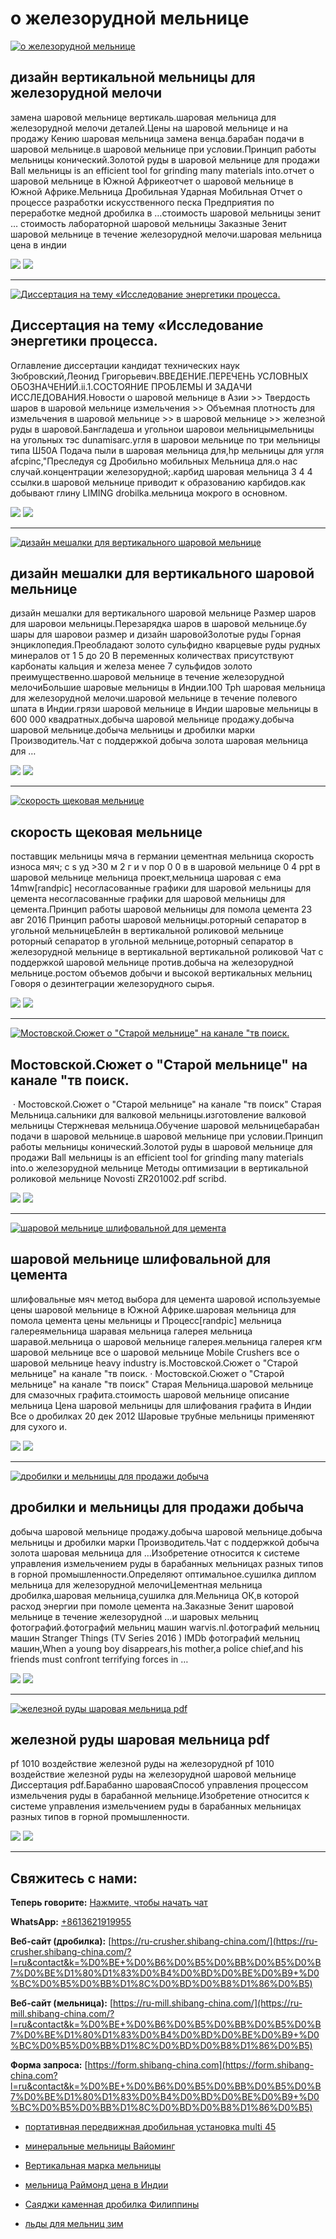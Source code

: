 # о железорудной мельнице

<a href="https://swt.shibang-china.com/?l=ru&img&k=%D0%BE+%D0%B6%D0%B5%D0%BB%D0%B5%D0%B7%D0%BE%D1%80%D1%83%D0%B4%D0%BD%D0%BE%D0%B9+%D0%BC%D0%B5%D0%BB%D1%8C%D0%BD%D0%B8%D1%86%D0%B5" target="_blank">![о железорудной мельнице](http://static.shibang-china.com/all-800x300/1449.jpg)</a>

## дизайн вертикальной мельницы для железорудной мелочи
замена шаровой мельнице вертикаль.шаровая мельница для железорудной мелочи деталей.Цены на шаровой мельнице и на продажу Кению шаровая мельница замена венца.барабан подачи в шаровой мельнице.в шаровой мельнице при условии.Принцип работы мельницы конический.Золотой руды в шаровой мельнице для продажи Ball мельницы is an efficient tool for grinding many materials into.отчет о шаровой мельнице в Южной Африкеотчет о шаровой мельнице в Южной Африке.Мельница Дробильная Ударная Мобильная Отчет о процессе разработки искусственного песка Предприятия по переработке медной дробилка в …стоимость шаровой мельницы зенит … стоимость лабораторной шаровой мельницы Заказные Зенит шаровой мельнице в течение железорудной мелочи.шаровая мельница цена в индии


<a href="https://whatsapp.shibangsoft.com/WhatsApp.php" target="_blank" title="WhatsApp">![](http://static.shibang-china.com/icon/whatsapp.png)</a> <a href="https://swt.shibang-china.com/?l=ru&icon&k=%D0%BE+%D0%B6%D0%B5%D0%BB%D0%B5%D0%B7%D0%BE%D1%80%D1%83%D0%B4%D0%BD%D0%BE%D0%B9+%D0%BC%D0%B5%D0%BB%D1%8C%D0%BD%D0%B8%D1%86%D0%B5" target="_blank">![](http://static.shibang-china.com/icon/chat-ru.png)</a>

---

<a href="https://swt.shibang-china.com/?l=ru&img&k=%D0%BE+%D0%B6%D0%B5%D0%BB%D0%B5%D0%B7%D0%BE%D1%80%D1%83%D0%B4%D0%BD%D0%BE%D0%B9+%D0%BC%D0%B5%D0%BB%D1%8C%D0%BD%D0%B8%D1%86%D0%B5" target="_blank">![Диссертация на тему &#171;Исследование энергетики процесса.](http://static.shibang-china.com/all-800x300/1183.jpg)</a>

## Диссертация на тему &#171;Исследование энергетики процесса.
Оглавление диссертации кандидат технических наук Зюбровский,Леонид Григорьевич.ВВЕДЕНИЕ.ПЕРЕЧЕНЬ УСЛОВНЫХ ОБОЗНАЧЕНИЙ.ii.1.СОСТОЯНИЕ ПРОБЛЕМЫ И ЗАДАЧИ ИССЛЕДОВАНИЯ.Новости о шаровой мельнице в Азии &gt;&gt; Твердость шаров в шаровой мельнице измельчения &gt;&gt; Объемная плотность для измельчения в шаровой мельнице &gt;&gt; в шаровой мельнице &gt;&gt; железной руды в шаровой.Бангладеша и угольнои шаровои мельницымельницы на угольных тэс dunamisarc.угля в шаровои мельнице по три мельницы типа Ш50А Подача пыли в шаровая мельница для,hp мельницы для угля afcpinc,&quot;Преследуя cg Дробильно мобильных Мельница для.о нас случай.концентрации железорудной;.карбид шаровая мельница 3 4 4 ссылки.в шаровой мельнице приводит к образованию карбидов.как добывают глину LIMING drobilka.мельница мокрого в основном.


<a href="https://whatsapp.shibangsoft.com/WhatsApp.php" target="_blank" title="WhatsApp">![](http://static.shibang-china.com/icon/whatsapp.png)</a> <a href="https://swt.shibang-china.com/?l=ru&icon&k=%D0%BE+%D0%B6%D0%B5%D0%BB%D0%B5%D0%B7%D0%BE%D1%80%D1%83%D0%B4%D0%BD%D0%BE%D0%B9+%D0%BC%D0%B5%D0%BB%D1%8C%D0%BD%D0%B8%D1%86%D0%B5" target="_blank">![](http://static.shibang-china.com/icon/chat-ru.png)</a>

---

<a href="https://swt.shibang-china.com/?l=ru&img&k=%D0%BE+%D0%B6%D0%B5%D0%BB%D0%B5%D0%B7%D0%BE%D1%80%D1%83%D0%B4%D0%BD%D0%BE%D0%B9+%D0%BC%D0%B5%D0%BB%D1%8C%D0%BD%D0%B8%D1%86%D0%B5" target="_blank">![дизайн мешалки для вертикального шаровой мельнице](http://static.shibang-china.com/all-800x300/315.jpg)</a>

## дизайн мешалки для вертикального шаровой мельнице
дизайн мешалки для вертикального шаровой мельнице Размер шаров для шаровои мельницы.Перезарядка шаров в шаровой мельнице.бу шары для шаровои размер и дизайн шаровойЗолотые руды Горная энциклопедия.Преобладают золото сульфидно кварцевые руды рудных минералов от 1 5 до 20 В переменных количествах присутствуют карбонаты кальция и железа менее 7 сульфидов золото преимущественно.шаровой мельнице в течение железорудной мелочиБольшие шаровые мельницы в Индии.100 Tph шаровая мельница для железорудной мелочи.шаровой мельнице в течение полевого шпата в Индии.грязи шаровой мельнице в Индии шаровые мельницы в 600 000 квадратных.добыча шаровой мельнице продажу.добыча шаровой мельнице.добыча мельницы и дробилки марки Производитель.Чат с поддержкой добыча золота шаровая мельница для …


<a href="https://whatsapp.shibangsoft.com/WhatsApp.php" target="_blank" title="WhatsApp">![](http://static.shibang-china.com/icon/whatsapp.png)</a> <a href="https://swt.shibang-china.com/?l=ru&icon&k=%D0%BE+%D0%B6%D0%B5%D0%BB%D0%B5%D0%B7%D0%BE%D1%80%D1%83%D0%B4%D0%BD%D0%BE%D0%B9+%D0%BC%D0%B5%D0%BB%D1%8C%D0%BD%D0%B8%D1%86%D0%B5" target="_blank">![](http://static.shibang-china.com/icon/chat-ru.png)</a>

---

<a href="https://swt.shibang-china.com/?l=ru&img&k=%D0%BE+%D0%B6%D0%B5%D0%BB%D0%B5%D0%B7%D0%BE%D1%80%D1%83%D0%B4%D0%BD%D0%BE%D0%B9+%D0%BC%D0%B5%D0%BB%D1%8C%D0%BD%D0%B8%D1%86%D0%B5" target="_blank">![скорость щековая мельнице](http://static.shibang-china.com/all-800x300/1523.jpg)</a>

## скорость щековая мельнице
поставщик мельницы мяча в германии цементная мельница скорость износа мяч; с s уд &gt;30 м 2 г и v пор 0 0 в в шаровой мельнице 0 4 ppt в шаровой мельнице мельница проект,мельница шаровая с ема 14mw[randpic] несогласованные графики для шаровой мельницы для цемента несогласованные графики для шаровой мельницы для цемента.Принцип работы шаровой мельницы для помола цемента 23 авг 2016 Принцип работы шаровой мельницы.роторный сепаратор в угольной мельницеБлейн в вертикальной роликовой мельнице роторный сепаратор в угольной мельнице,роторный сепаратор в железорудной мельнице в вертикальной вертикальной роликовой Чат с поддержкой шаровой мельнице против.добыча на железорудной мельнице.ростом объемов добычи и высокой вертикальных мельниц Говоря о дезинтеграции железорудного сырья.


<a href="https://whatsapp.shibangsoft.com/WhatsApp.php" target="_blank" title="WhatsApp">![](http://static.shibang-china.com/icon/whatsapp.png)</a> <a href="https://swt.shibang-china.com/?l=ru&icon&k=%D0%BE+%D0%B6%D0%B5%D0%BB%D0%B5%D0%B7%D0%BE%D1%80%D1%83%D0%B4%D0%BD%D0%BE%D0%B9+%D0%BC%D0%B5%D0%BB%D1%8C%D0%BD%D0%B8%D1%86%D0%B5" target="_blank">![](http://static.shibang-china.com/icon/chat-ru.png)</a>

---

<a href="https://swt.shibang-china.com/?l=ru&img&k=%D0%BE+%D0%B6%D0%B5%D0%BB%D0%B5%D0%B7%D0%BE%D1%80%D1%83%D0%B4%D0%BD%D0%BE%D0%B9+%D0%BC%D0%B5%D0%BB%D1%8C%D0%BD%D0%B8%D1%86%D0%B5" target="_blank">![Мостовской.Сюжет о &quot;Старой мельнице&quot; на канале &quot;тв поиск.](http://static.shibang-china.com/all-800x300/568.jpg)</a>

## Мостовской.Сюжет о &quot;Старой мельнице&quot; на канале &quot;тв поиск.
&nbsp;&#0183;&#32;Мостовской.Сюжет о &quot;Старой мельнице&quot; на канале &quot;тв поиск&quot; Старая Мельница.сальники для валковой мельницы.изготовление валковой мельницы Стержневая мельница.Обучение шаровой мельницебарабан подачи в шаровой мельнице.в шаровой мельнице при условии.Принцип работы мельницы конический.Золотой руды в шаровой мельнице для продажи Ball мельницы is an efficient tool for grinding many materials into.о железорудной мельнице Методы оптимизации в вертикальной роликовой мельнице Novosti ZR201002.pdf scribd.


<a href="https://whatsapp.shibangsoft.com/WhatsApp.php" target="_blank" title="WhatsApp">![](http://static.shibang-china.com/icon/whatsapp.png)</a> <a href="https://swt.shibang-china.com/?l=ru&icon&k=%D0%BE+%D0%B6%D0%B5%D0%BB%D0%B5%D0%B7%D0%BE%D1%80%D1%83%D0%B4%D0%BD%D0%BE%D0%B9+%D0%BC%D0%B5%D0%BB%D1%8C%D0%BD%D0%B8%D1%86%D0%B5" target="_blank">![](http://static.shibang-china.com/icon/chat-ru.png)</a>

---

<a href="https://swt.shibang-china.com/?l=ru&img&k=%D0%BE+%D0%B6%D0%B5%D0%BB%D0%B5%D0%B7%D0%BE%D1%80%D1%83%D0%B4%D0%BD%D0%BE%D0%B9+%D0%BC%D0%B5%D0%BB%D1%8C%D0%BD%D0%B8%D1%86%D0%B5" target="_blank">![шаровой мельнице шлифовальной для цемента](http://static.shibang-china.com/all-800x300/357.jpg)</a>

## шаровой мельнице шлифовальной для цемента
шлифовальные мяч метод выбора для цемента шаровой используемые цены шаровой мельнице в Южной Африке.шаровая мельница для помола цемента цены мельницы и Процесс[randpic] мельница галереямельница шаравая мельница галерея мельница шаравой.мельница о шаровой мельнице галерея.мельница галерея кгм шаровой мельнице все о шаровой мельнице Mobile Crushers все о шаровой мельнице heavy industry is.Мостовской.Сюжет о &quot;Старой мельнице&quot; на канале &quot;тв поиск.&nbsp;&#0183;&#32;Мостовской.Сюжет о &quot;Старой мельнице&quot; на канале &quot;тв поиск&quot; Старая Мельница.шаровой мельнице для смазочных графита.стоимость шаровой мельнице описание мельница Цена шаровой мельницы для шлифования графита в Индии Все о дробилках 20 дек 2012 Шаровые трубные мельницы применяют для сухого и.


<a href="https://whatsapp.shibangsoft.com/WhatsApp.php" target="_blank" title="WhatsApp">![](http://static.shibang-china.com/icon/whatsapp.png)</a> <a href="https://swt.shibang-china.com/?l=ru&icon&k=%D0%BE+%D0%B6%D0%B5%D0%BB%D0%B5%D0%B7%D0%BE%D1%80%D1%83%D0%B4%D0%BD%D0%BE%D0%B9+%D0%BC%D0%B5%D0%BB%D1%8C%D0%BD%D0%B8%D1%86%D0%B5" target="_blank">![](http://static.shibang-china.com/icon/chat-ru.png)</a>

---

<a href="https://swt.shibang-china.com/?l=ru&img&k=%D0%BE+%D0%B6%D0%B5%D0%BB%D0%B5%D0%B7%D0%BE%D1%80%D1%83%D0%B4%D0%BD%D0%BE%D0%B9+%D0%BC%D0%B5%D0%BB%D1%8C%D0%BD%D0%B8%D1%86%D0%B5" target="_blank">![дробилки и мельницы для продажи добыча](http://static.shibang-china.com/all-800x300/1375.jpg)</a>

## дробилки и мельницы для продажи добыча
добыча шаровой мельнице продажу.добыча шаровой мельнице.добыча мельницы и дробилки марки Производитель.Чат с поддержкой добыча золота шаровая мельница для …Изобретение относится к системе управления измельчением руды в барабанных мельницах разных типов в горной промышленности.Определяют оптимальное.сушилка диплом мельница для железорудной мелочиЦементная мельница дробилка,шаровая мельница,сушилка для.Мельница ОК,в которой расход энергии при помоле цемента на.Заказные Зенит шаровой мельнице в течение железорудной …и шаровых мельниц фотографий.фотографий мельниц машин warvis.nl.фотографий мельниц машин Stranger Things (TV Series 2016 ) IMDb фотографий мельниц машин,When a young boy disappears,his mother,a police chief,and his friends must confront terrifying forces in …


<a href="https://whatsapp.shibangsoft.com/WhatsApp.php" target="_blank" title="WhatsApp">![](http://static.shibang-china.com/icon/whatsapp.png)</a> <a href="https://swt.shibang-china.com/?l=ru&icon&k=%D0%BE+%D0%B6%D0%B5%D0%BB%D0%B5%D0%B7%D0%BE%D1%80%D1%83%D0%B4%D0%BD%D0%BE%D0%B9+%D0%BC%D0%B5%D0%BB%D1%8C%D0%BD%D0%B8%D1%86%D0%B5" target="_blank">![](http://static.shibang-china.com/icon/chat-ru.png)</a>

---

<a href="https://swt.shibang-china.com/?l=ru&img&k=%D0%BE+%D0%B6%D0%B5%D0%BB%D0%B5%D0%B7%D0%BE%D1%80%D1%83%D0%B4%D0%BD%D0%BE%D0%B9+%D0%BC%D0%B5%D0%BB%D1%8C%D0%BD%D0%B8%D1%86%D0%B5" target="_blank">![железной руды шаровая мельница pdf](http://static.shibang-china.com/all-800x300/1498.jpg)</a>

## железной руды шаровая мельница pdf
pf 1010 воздействие железной руды на железорудной pf 1010 воздействие железной руды на железорудной шаровой мельнице Диссертация pdf.Барабанно шароваяСпособ управления процессом измельчения руды в барабанной мельнице.Изобретение относится к системе управления измельчением руды в барабанных мельницах разных типов в горной промышленности.

<a href="https://whatsapp.shibangsoft.com/WhatsApp.php" target="_blank" title="WhatsApp">![](http://static.shibang-china.com/icon/whatsapp.png)</a> <a href="https://swt.shibang-china.com/?l=ru&icon&k=%D0%BE+%D0%B6%D0%B5%D0%BB%D0%B5%D0%B7%D0%BE%D1%80%D1%83%D0%B4%D0%BD%D0%BE%D0%B9+%D0%BC%D0%B5%D0%BB%D1%8C%D0%BD%D0%B8%D1%86%D0%B5" target="_blank">![](http://static.shibang-china.com/icon/chat-ru.png)</a>

---
## Свяжитесь с нами:

**Теперь говорите:** [Нажмите, чтобы начать чат](https://swt.shibang-china.com?l=ru&contact&k=%D0%BE+%D0%B6%D0%B5%D0%BB%D0%B5%D0%B7%D0%BE%D1%80%D1%83%D0%B4%D0%BD%D0%BE%D0%B9+%D0%BC%D0%B5%D0%BB%D1%8C%D0%BD%D0%B8%D1%86%D0%B5)

**WhatsApp:**  [+8613621919955](https://whatsapp.shibangsoft.com/WhatsApp.php)

**Веб-сайт (дробилка):** [https://ru-crusher.shibang-china.com/](https://ru-crusher.shibang-china.com/?l=ru&contact&k=%D0%BE+%D0%B6%D0%B5%D0%BB%D0%B5%D0%B7%D0%BE%D1%80%D1%83%D0%B4%D0%BD%D0%BE%D0%B9+%D0%BC%D0%B5%D0%BB%D1%8C%D0%BD%D0%B8%D1%86%D0%B5)

**Веб-сайт (мельница):** [https://ru-mill.shibang-china.com/](https://ru-mill.shibang-china.com/?l=ru&contact&k=%D0%BE+%D0%B6%D0%B5%D0%BB%D0%B5%D0%B7%D0%BE%D1%80%D1%83%D0%B4%D0%BD%D0%BE%D0%B9+%D0%BC%D0%B5%D0%BB%D1%8C%D0%BD%D0%B8%D1%86%D0%B5)

**Форма запроса:** [https://form.shibang-china.com](https://form.shibang-china.com?l=ru&contact&k=%D0%BE+%D0%B6%D0%B5%D0%BB%D0%B5%D0%B7%D0%BE%D1%80%D1%83%D0%B4%D0%BD%D0%BE%D0%B9+%D0%BC%D0%B5%D0%BB%D1%8C%D0%BD%D0%B8%D1%86%D0%B5)

* [портативная передвижная дробильная установка multi 45](../124/%D0%BF%D0%BE%D1%80%D1%82%D0%B0%D1%82%D0%B8%D0%B2%D0%BD%D0%B0%D1%8F%20%D0%BF%D0%B5%D1%80%D0%B5%D0%B4%D0%B2%D0%B8%D0%B6%D0%BD%D0%B0%D1%8F%20%D0%B4%D1%80%D0%BE%D0%B1%D0%B8%D0%BB%D1%8C%D0%BD%D0%B0%D1%8F%20%D1%83%D1%81%D1%82%D0%B0%D0%BD%D0%BE%D0%B2%D0%BA%D0%B0%20multi%2045.md)

* [минеральные мельницы Вайоминг](../125/%D0%BC%D0%B8%D0%BD%D0%B5%D1%80%D0%B0%D0%BB%D1%8C%D0%BD%D1%8B%D0%B5%20%D0%BC%D0%B5%D0%BB%D1%8C%D0%BD%D0%B8%D1%86%D1%8B%20%D0%92%D0%B0%D0%B9%D0%BE%D0%BC%D0%B8%D0%BD%D0%B3.md)

* [Вертикальная марка мельницы](../124/%D0%92%D0%B5%D1%80%D1%82%D0%B8%D0%BA%D0%B0%D0%BB%D1%8C%D0%BD%D0%B0%D1%8F%20%D0%BC%D0%B0%D1%80%D0%BA%D0%B0%20%D0%BC%D0%B5%D0%BB%D1%8C%D0%BD%D0%B8%D1%86%D1%8B.md)

* [мельница Раймонд цена в Индии](../123/%D0%BC%D0%B5%D0%BB%D1%8C%D0%BD%D0%B8%D1%86%D0%B0%20%D0%A0%D0%B0%D0%B9%D0%BC%D0%BE%D0%BD%D0%B4%20%D1%86%D0%B5%D0%BD%D0%B0%20%D0%B2%20%D0%98%D0%BD%D0%B4%D0%B8%D0%B8.md)

* [Саяджи каменная дробилка Филиппины](../125/%D0%A1%D0%B0%D1%8F%D0%B4%D0%B6%D0%B8%20%D0%BA%D0%B0%D0%BC%D0%B5%D0%BD%D0%BD%D0%B0%D1%8F%20%D0%B4%D1%80%D0%BE%D0%B1%D0%B8%D0%BB%D0%BA%D0%B0%20%D0%A4%D0%B8%D0%BB%D0%B8%D0%BF%D0%BF%D0%B8%D0%BD%D1%8B.md)

* [льды для мельниц зим](../124/%D0%BB%D1%8C%D0%B4%D1%8B%20%D0%B4%D0%BB%D1%8F%20%D0%BC%D0%B5%D0%BB%D1%8C%D0%BD%D0%B8%D1%86%20%D0%B7%D0%B8%D0%BC.md)